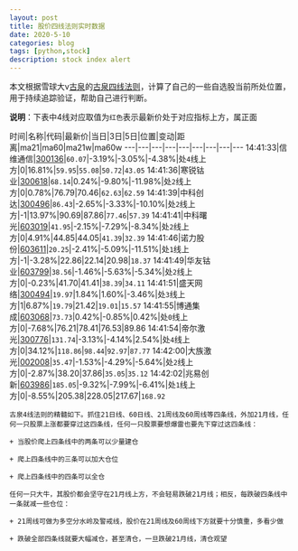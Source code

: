 ```yaml
---
layout: post
title: 股价四线法则实时数据
date: 2020-5-10
categories: blog
tags: [python,stock]
description: stock index alert
---
```



本文根据雪球大v[古泉](https://xueqiu.com/u/7148646888)的[古泉四线法则](https://xueqiu.com/7148646888/130498192)，计算了自己的一些自选股当前所处位置，用于持续追踪验证，帮助自己进行判断。

**说明**：下表中4线对应取值为`红色`表示最新价处于对应指标上方，属正面

时间|名称|代码|最新价|当日|3日|5日|位置|变动|距离|ma21|ma60|ma21w|ma60w
---|---|---|---|---|---|---|---|---
14:41:33|信维通信|[300136](https://xueqiu.com/S/SZ300136)|`60.07`|-3.19%|-3.05%|-4.38%|处`4`线上方|0|16.81%|`59.95`|`55.08`|`50.72`|`43.05`
14:41:36|寒锐钴业|[300618](https://xueqiu.com/S/SZ300618)|`68.14`|0.24%|-9.80%|-11.98%|处`2`线上方|0|0.78%|76.79|70.46|`62.63`|`62.59`
14:41:39|中科创达|[300496](https://xueqiu.com/S/SZ300496)|`86.43`|-2.65%|-3.33%|-10.10%|处`2`线上方|-1|13.97%|90.69|87.86|`77.46`|`57.39`
14:41:41|中科曙光|[603019](https://xueqiu.com/S/SH603019)|`41.95`|-2.15%|-7.29%|-8.34%|处`2`线上方|0|4.91%|44.85|44.05|`41.39`|`32.39`
14:41:46|诺力股份|[603611](https://xueqiu.com/S/SH603611)|`20.25`|-2.41%|-5.09%|-11.51%|处`1`线上方|-1|-3.28%|22.86|22.14|20.98|`18.37`
14:41:49|华友钴业|[603799](https://xueqiu.com/S/SH603799)|`38.56`|-1.46%|-5.63%|-5.34%|处`2`线上方|0|-0.23%|41.70|41.41|`38.39`|`34.11`
14:41:51|盛天网络|[300494](https://xueqiu.com/S/SZ300494)|`19.97`|1.84%|1.60%|-3.46%|处`3`线上方|1|6.87%|`19.79`|21.42|`19.01`|`15.57`
14:41:55|博通集成|[603068](https://xueqiu.com/S/SH603068)|`73.73`|0.42%|-0.85%|0.42%|处`0`线上方|0|-7.68%|76.21|78.41|76.53|89.86
14:41:54|帝尔激光|[300776](https://xueqiu.com/S/SZ300776)|`131.74`|-3.13%|-4.14%|2.54%|处`4`线上方|0|34.12%|`118.86`|`98.44`|`92.97`|`87.77`
14:42:00|大族激光|[002008](https://xueqiu.com/S/SZ002008)|`35.47`|-1.53%|-4.29%|-5.64%|处`2`线上方|0|-2.87%|38.20|37.86|`35.05`|`35.12`
14:42:02|兆易创新|[603986](https://xueqiu.com/S/SH603986)|`185.05`|-9.32%|-7.99%|-6.41%|处`1`线上方|0|-8.55%|205.38|228.05|217.67|`168.92`

```
古泉4线法则的精髓如下。抓住21日线、60日线、21周线及60周线等四条线，外加21月线，任何一只股票上涨都要穿过这四条线，任何一只股票要想爆雷也要先下穿过这四条线：

+ 当股价爬上四条线中的两条可以少量建仓

+ 爬上四条线中的三条可以加大仓位

+ 爬上四条线中的四条可以全仓

任何一只大牛，其股价都会坚守在21月线上方，不会轻易跌破21月线；相反，每跌破四条线中一条就减一些仓位：

+ 21周线可做为多空分水岭及警戒线，股价在21周线及60周线下方就要十分慎重，多看少做

+ 跌破全部四条线就要大幅减仓，甚至清仓，一旦跌破21月线，清仓观望
```